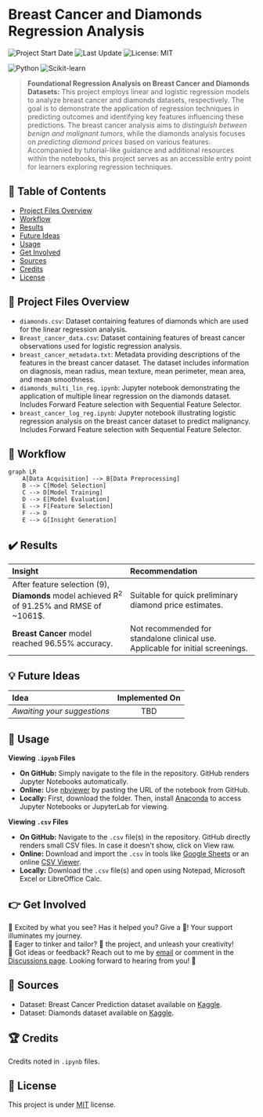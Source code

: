 # Breast Cancer and Diamonds Regression Analysis

![Project Start Date](https://img.shields.io/badge/Project%20Completed-2023--04--24-blue?style=for-the-badge)
![Last Update](https://img.shields.io/badge/Last%20Update-2023--04--24-blue?style=for-the-badge)
![License: MIT](https://img.shields.io/badge/License-MIT-yellow.svg?style=for-the-badge)

![Python](https://img.shields.io/badge/Python-v3.11-informational?style=for-the-badge&logo=python)
![Scikit-learn](https://img.shields.io/badge/Scikit_learn-v1.2.2-informational?style=for-the-badge&logo=scikitlearn)

> **Foundational Regression Analysis on Breast Cancer and Diamonds Datasets:** This project employs linear and logistic regression models to analyze breast cancer and diamonds datasets, respectively. The goal is to demonstrate the application of regression techniques in predicting outcomes and identifying key features influencing these predictions. The breast cancer analysis aims to *distinguish between benign and malignant tumors*, while the diamonds analysis focuses on *predicting diamond prices* based on various features. Accompanied by tutorial-like guidance and additional resources within the notebooks, this project serves as an accessible entry point for learners exploring regression techniques.


## :bookmark_tabs: Table of Contents
- [Project Files Overview](#project-files-overview)
- [Workflow](#workflow)
- [Results](#results)
- [Future Ideas](#future-ideas)
- [Usage](#usage)
- [Get Involved](#get-involved)
- [Sources](#sources)
- [Credits](#credits)
- [License](#license)


## :open_file_folder: Project Files Overview

- `diamonds.csv`: Dataset containing features of diamonds which are used for the linear regression analysis.
- `Breast_cancer_data.csv`: Dataset containing features of breast cancer observations used for logistic regression analysis.
- `breast_cancer_metadata.txt`: Metadata providing descriptions of the features in the breast cancer dataset. The dataset includes information on diagnosis, mean radius, mean texture, mean perimeter, mean area, and mean smoothness.
- `diamonds_multi_lin_reg.ipynb`: Jupyter notebook demonstrating the application of multiple linear regression on the diamonds dataset. Includes Forward Feature selection with Sequential Feature Selector.
- `breast_cancer_log_reg.ipynb`: Jupyter notebook illustrating logistic regression analysis on the breast cancer dataset to predict malignancy. Includes Forward Feature selection with Sequential Feature Selector.


## :repeat: Workflow

```mermaid
graph LR
    A[Data Acquisition] --> B[Data Preprocessing]
    B --> C[Model Selection]
    C --> D[Model Training]
    D --> E[Model Evaluation]
    E --> F[Feature Selection]
    F --> D
    E --> G[Insight Generation]
```


## :heavy_check_mark: Results
| Insight                                | Recommendation                     |
|:---------------------------------------|:-----------------------------------|
| After feature selection (9), **Diamonds** model achieved R<sup>2</sup> of 91.25% and RMSE of ~1061$. | Suitable for quick preliminary diamond price estimates. |
| **Breast Cancer** model reached 96.55% accuracy. | Not recommended for standalone clinical use. Applicable for initial screenings. |


## :bulb: Future Ideas
| Idea                               | Implemented On |
|:-----------------------------------|:--------------:|
| *Awaiting your suggestions* | TBD            |


## :ledger: Usage
**Viewing `.ipynb` Files**

- **On GitHub:** Simply navigate to the file in the repository. GitHub renders Jupyter Notebooks automatically.
- **Online:** Use [nbviewer](https://nbviewer.jupyter.org/) by pasting the URL of the notebook from GitHub.
- **Locally:** First, download the folder. Then, install [Anaconda](https://www.anaconda.com/download) to access Jupyter Notebooks or JupyterLab for viewing.

**Viewing `.csv` Files**
- **On GitHub:** Navigate to the `.csv` file(s) in the repository. GitHub directly renders small CSV files. In case it doesn't show, click on View raw.
- **Online:** Download and import the `.csv` in tools like [Google Sheets](https://sheets.google.com) or an online [CSV Viewer](https://jumpshare.com/viewer/csv).
- **Locally:** Download the `.csv` file(s) and open using Notepad, Microsoft Excel or LibreOffice Calc.


## :point_right: Get Involved
:gem: Excited by what you see? Has it helped you? Give a :star2:! Your support illuminates my journey.
<br>:gem: Eager to tinker and tailor? :trident: the project, and unleash your creativity!
<br>:gem: Got ideas or feedback? Reach out to me by [email](mailto:asmonaite.s@gmail.com) or comment in the [Discussions page](https://github.com/simonaasm/lin-log-regs-example/discussions). Looking forward to hearing from you! 🤝


## :link: Sources
- Dataset: Breast Cancer Prediction dataset available on [Kaggle](https://www.kaggle.com/datasets/merishnasuwal/breast-cancer-prediction-dataset).
- Dataset: Diamonds dataset available on [Kaggle](https://www.kaggle.com/datasets/shivam2503/diamonds).


## :trophy: Credits

Credits noted in `.ipynb` files.


## :memo: License

This project is under [MIT](https://choosealicense.com/licenses/mit/) license.
